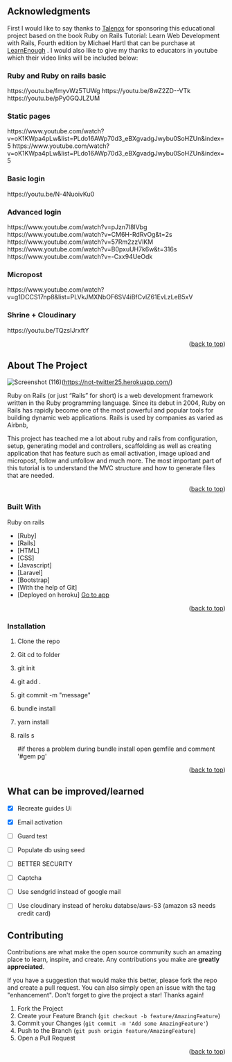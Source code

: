 ## Acknowledgments

First I would like to say thanks to <a href="https://www.talenox.com/">Talenox</a> for sponsoring this educational project based on the book Ruby on Rails Tutorial: Learn Web Development with Rails, Fourth edition by Michael Hartl that can be purchase at <a href="https://www.railstutorial.org/book">LearnEnough</a> . I would also like to give my thanks to educators in youtube which their video links will be included below:

<h3>Ruby and Ruby on rails basic</h3>
https://youtu.be/fmyvWz5TUWg
https://youtu.be/8wZ2ZD--VTk
https://youtu.be/pPy0GQJLZUM

<h3>Static pages</h3>
https://www.youtube.com/watch?v=oK1KWpa4pLw&list=PLdo16AWp70d3_eBXgvadgJwybu0SoHZUn&index=5
https://www.youtube.com/watch?v=oK1KWpa4pLw&list=PLdo16AWp70d3_eBXgvadgJwybu0SoHZUn&index=5

<h3>Basic login</h3>
https://youtu.be/N-4NuoivKu0

<h3>Advanced login</h3>
https://www.youtube.com/watch?v=pJzn7l8lVbg
https://www.youtube.com/watch?v=CM6H-RdRvOg&t=2s
https://www.youtube.com/watch?v=57Rm2zzVlKM
https://www.youtube.com/watch?v=B0pxuUH7k6w&t=316s
https://www.youtube.com/watch?v=-Cxx94UeOdk

<h3>Micropost</h3>
https://www.youtube.com/watch?v=g1DCCS17np8&list=PLVkJMXNbOF6SV4iBfCvlZ61EvLzLeB5xV

<h3>Shrine + Cloudinary</h3>
https://youtu.be/TQzsIJrxftY

<p align="right">(<a href="#top">back to top</a>)</p>



<!-- ABOUT THE PROJECT -->
## About The Project

![Screenshot (116)](https://user-images.githubusercontent.com/95769373/149084241-d9b7a1a7-cba4-4a7a-a8e6-ec82538d3c3c.png)(https://not-twitter25.herokuapp.com/)

Ruby on Rails (or just “Rails” for short) is a web development framework written in the Ruby programming language. Since its debut in 2004, Ruby on Rails
has rapidly become one of the most powerful and popular tools for building
dynamic web applications. Rails is used by companies as varied as Airbnb,


This project has teached me a lot about ruby and rails from configuration, setup, generating model and controllers, scaffolding as well as creating application that has feature such as email activation, image upload and micropost, follow and unfollow and much more. The most important part of this tutorial is to understand the MVC structure and how to generate files that are needed.

<p align="right">(<a href="#top">back to top</a>)</p>



### Built With

Ruby on rails

* [Ruby]
* [Rails]
* [HTML]
* [CSS]
* [Javascript]
* [Laravel]
* [Bootstrap]
* [With the help of Git]
* [Deployed on heroku]   <a href="https://not-twitter25.herokuapp.com/">Go to app</a>

<p align="right">(<a href="#top">back to top</a>)</p>


### Installation

1. Clone the repo
2. Git cd to folder
3. git init
4. git add .
5. git commit -m "message"
6. bundle install
7. yarn install
8. rails s
   
   #if theres a problem during bundle install open gemfile and comment '#gem pg'
   

<p align="right">(<a href="#top">back to top</a>)</p>



<!-- ROADMAP -->
##  What can be improved/learned

- [x] Recreate guides Ui
- [x] Email activation
- [ ] Guard test
- [ ] Populate db using seed
- [ ] BETTER SECURITY
- [ ] Captcha
- [ ] Use sendgrid instead of google mail
- [ ] Use cloudinary instead of heroku databse/aws-S3 (amazon s3 needs credit card)


## Contributing

Contributions are what make the open source community such an amazing place to learn, inspire, and create. Any contributions you make are **greatly appreciated**.

If you have a suggestion that would make this better, please fork the repo and create a pull request. You can also simply open an issue with the tag "enhancement".
Don't forget to give the project a star! Thanks again!

1. Fork the Project
2. Create your Feature Branch (`git checkout -b feature/AmazingFeature`)
3. Commit your Changes (`git commit -m 'Add some AmazingFeature'`)
4. Push to the Branch (`git push origin feature/AmazingFeature`)
5. Open a Pull Request

<p align="right">(<a href="#top">back to top</a>)</p>



